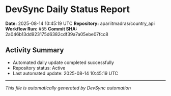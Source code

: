 # DevSync Daily Status Report

**Date:** 2025-08-14 10:45:19 UTC
**Repository:** apariitmadras/country_api
**Workflow Run:** #55
**Commit SHA:** 2a046b13dd923175d6382cdf39a7a05ebe07fcc8

## Activity Summary
- Automated daily update completed successfully
- Repository status: Active
- Last automated update: 2025-08-14 10:45:19 UTC

---
*This file is automatically generated by DevSync automation*
